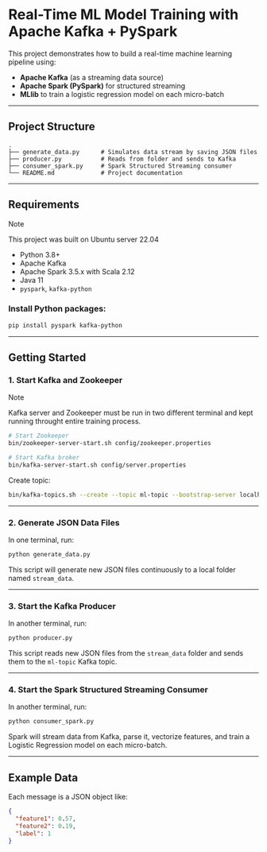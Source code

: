 # Real-Time ML Model Training with Apache Kafka + PySpark

This project demonstrates how to build a real-time machine learning pipeline using:

- **Apache Kafka** (as a streaming data source)
- **Apache Spark (PySpark)** for structured streaming
- **MLlib** to train a logistic regression model on each micro-batch

---

## Project Structure

```
.
├── generate_data.py      # Simulates data stream by saving JSON files
├── producer.py           # Reads from folder and sends to Kafka
├── consumer_spark.py     # Spark Structured Streaming consumer
└── README.md             # Project documentation
```

---

## Requirements
> [!NOTE]
> This project was built on Ubuntu server 22.04

- Python 3.8+
- Apache Kafka
- Apache Spark 3.5.x with Scala 2.12
- Java 11
- `pyspark`, `kafka-python`

### Install Python packages:

```bash
pip install pyspark kafka-python
```

---

## Getting Started

### 1. Start Kafka and Zookeeper

> [!NOTE]
> Kafka server and Zookeeper must be run in two different terminal and kept running throught entire training process.

```bash
# Start Zookeeper
bin/zookeeper-server-start.sh config/zookeeper.properties

# Start Kafka broker
bin/kafka-server-start.sh config/server.properties
```

Create topic:

```bash
bin/kafka-topics.sh --create --topic ml-topic --bootstrap-server localhost:9092 --partitions 1 --replication-factor 1
```

---

### 2. Generate JSON Data Files

In one terminal, run:

```bash
python generate_data.py
```

This script will generate new JSON files continuously to a local folder named `stream_data`.

---

### 3. Start the Kafka Producer

In another terminal, run:

```bash
python producer.py
```

This script reads new JSON files from the `stream_data` folder and sends them to the `ml-topic` Kafka topic.

---

### 4. Start the Spark Structured Streaming Consumer

In another terminal, run:

```bash
python consumer_spark.py
```

Spark will stream data from Kafka, parse it, vectorize features, and train a Logistic Regression model on each micro-batch.

---

## Example Data

Each message is a JSON object like:

```json
{
  "feature1": 0.57,
  "feature2": 0.19,
  "label": 1
}
```


